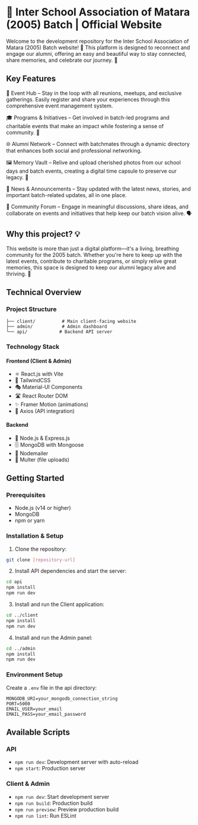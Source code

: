 # 🌟 Inter School Association of Matara (2005) Batch | Official Website

Welcome to the development repository for the Inter School Association of Matara (2005) Batch website! 🎉 This platform is designed to reconnect and engage our alumni, offering an easy and beautiful way to stay connected, share memories, and celebrate our journey. 💫

## Key Features

📅 Event Hub – Stay in the loop with all reunions, meetups, and exclusive gatherings. Easily register and share your experiences through this comprehensive event management system.

🎓 Programs & Initiatives – Get involved in batch-led programs and charitable events that make an impact while fostering a sense of community. 🤝

🌐 Alumni Network – Connect with batchmates through a dynamic directory that enhances both social and professional networking.

🖼️ Memory Vault – Relive and upload cherished photos from our school days and batch events, creating a digital time capsule to preserve our legacy. 📸

📰 News & Announcements – Stay updated with the latest news, stories, and important batch-related updates, all in one place.

💬 Community Forum – Engage in meaningful discussions, share ideas, and collaborate on events and initiatives that help keep our batch vision alive. 🗣️

## Why this project? 💡

This website is more than just a digital platform—it's a living, breathing community for the 2005 batch. Whether you're here to keep up with the latest events, contribute to charitable programs, or simply relive great memories, this space is designed to keep our alumni legacy alive and thriving. 🌟

## Technical Overview

### Project Structure
```
├── client/          # Main client-facing website
├── admin/           # Admin dashboard
└── api/            # Backend API server
```

### Technology Stack

#### Frontend (Client & Admin)
- ⚛️ React.js with Vite
- 🎨 TailwindCSS
- 🎭 Material-UI Components
- 🛣️ React Router DOM
- ✨ Framer Motion (animations)
- 🔄 Axios (API integration)

#### Backend
- 📡 Node.js & Express.js
- 🗄️ MongoDB with Mongoose
- 📧 Nodemailer
- 📁 Multer (file uploads)

## Getting Started

### Prerequisites
- Node.js (v14 or higher)
- MongoDB
- npm or yarn

### Installation & Setup

1. Clone the repository:
```bash
git clone [repository-url]
```

2. Install API dependencies and start the server:
```bash
cd api
npm install
npm run dev
```

3. Install and run the Client application:
```bash
cd ../client
npm install
npm run dev
```

4. Install and run the Admin panel:
```bash
cd ../admin
npm install
npm run dev
```

### Environment Setup

Create a `.env` file in the api directory:

```env
MONGODB_URI=your_mongodb_connection_string
PORT=5000
EMAIL_USER=your_email
EMAIL_PASS=your_email_password
```

## Available Scripts

### API
- `npm run dev`: Development server with auto-reload
- `npm start`: Production server

### Client & Admin
- `npm run dev`: Start development server
- `npm run build`: Production build
- `npm run preview`: Preview production build
- `npm run lint`: Run ESLint

